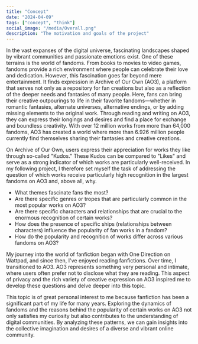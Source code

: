 ```yaml
---
title: "Concept"
date: "2024-04-09"
tags: ["concept", "think"]
social_image: "/media/Overall.png"
description: "The motivation and goals of the project"
---
```


In the vast expanses of the digital universe, fascinating landscapes shaped by vibrant communities and passionate emotions exist. One of these terrains is the world of fandoms. From books to movies to video games, fandoms provide a rich environment where people can celebrate their love and dedication. However, this fascination goes far beyond mere entertainment. It finds expression in Archive of Our Own (AO3), a platform that serves not only as a repository for fan creations but also as a reflection of the deeper needs and fantasies of many people. Here, fans can bring their creative outpourings to life in their favorite fandoms—whether in romantic fantasies, alternate universes, alternative endings, or by adding missing elements to the original work. Through reading and writing on AO3, they can express their longings and desires and find a place for exchange and boundless creativity. With over 12 million works from more than 64,000 fandoms, AO3 has created a world where more than 6.926 million people currently find themselves sharing their fantasies and creative creations.

On Archive of Our Own, users express their appreciation for works they like through so-called "Kudos." These Kudos can be compared to "Likes" and serve as a strong indicator of which works are particularly well-received. In my following project, I therefore set myself the task of addressing the question of which works receive particularly high recognition in the largest fandoms on AO3 and, above all, why.

- What themes fascinate fans the most?
- Are there specific genres or tropes that are particularly common in the most popular works on AO3?
- Are there specific characters and relationships that are crucial to the enormous recognition of certain works?
- How does the presence of specific ships (relationships between characters) influence the popularity of fan works in a fandom?
- How do the popularity and recognition of works differ across various fandoms on AO3?

My journey into the world of fanfiction began with One Direction on Wattpad, and since then, I've enjoyed reading fanfictions. Over time, I transitioned to AO3. AO3 represents something very personal and intimate, where users often prefer not to disclose what they are reading. This aspect of privacy and the rich variety of creative expression on AO3 inspired me to develop these questions and delve deeper into this topic.


This topic is of great personal interest to me because fanfiction has been a significant part of my life for many years. Exploring the dynamics of fandoms and the reasons behind the popularity of certain works on AO3 not only satisfies my curiosity but also contributes to the understanding of digital communities. By analyzing these patterns, we can gain insights into the collective imagination and desires of a diverse and vibrant online community.
